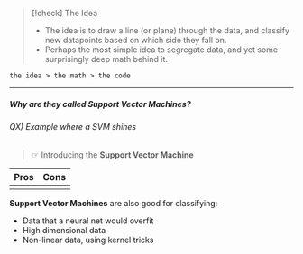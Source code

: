 > [!check] The Idea
> - The idea is to draw a line (or plane) through the data, and classify new datapoints based on which side they fall on. 
> - Perhaps the most simple idea to segregate data, and yet some surprisingly deep math behind it.   

`the idea > the math > the code`

---



##### Why are they called Support Vector Machines? 


###### QX) Example where a SVM shines
> ☞ Introducing the **Support Vector Machine**

| Pros | Cons | 
|---|----|
|   |  |


**Support Vector Machines** are also good for classifying: 

- Data that a neural net would overfit
- High dimensional data
- Non-linear data, using kernel tricks

